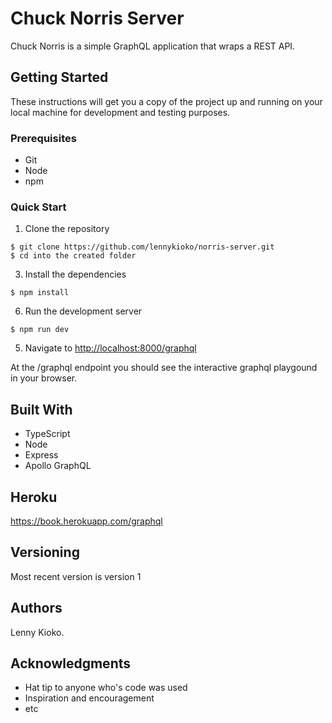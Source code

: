 # Chuck Norris Server

Chuck Norris is a simple GraphQL application that wraps a REST API.

## Getting Started

These instructions will get you a copy of the project up and running on your local machine for development and testing purposes.

### Prerequisites

* Git
* Node
* npm

### Quick Start

1. Clone the repository

```
$ git clone https://github.com/lennykioko/norris-server.git
$ cd into the created folder
```

3. Install the dependencies

```
$ npm install
```

6. Run the development server

```
$ npm run dev
```

5. Navigate to [http://localhost:8000/graphql](http://localhost:8000/graphql)

At the /graphql endpoint you should see the interactive graphql playgound in your browser.

## Built With

* TypeScript
* Node
* Express
* Apollo GraphQL

## Heroku

https://book.herokuapp.com/graphql

## Versioning

Most recent version is version 1

## Authors

Lenny Kioko.

## Acknowledgments

* Hat tip to anyone who's code was used
* Inspiration and encouragement
* etc
